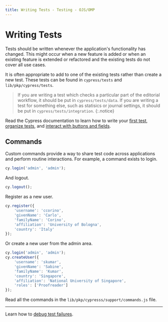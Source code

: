 ```yaml
---
title: Writing Tests - Testing - OJS/OMP
---
```


# Writing Tests

Tests should be written whenever the application's functionality has changed. This might occur when a new feature is added or when an existing feature is extended or refactored and the existing tests do not cover all use cases.

It is often appropriate to add to one of the existing tests rather than create a new test. These tests can be found in `cypress/tests` and `lib/pkp/cypress/tests`.

> If you are writing a test which checks a particular part of the editorial workflow, it should be put in `cypress/tests/data`. If you are writing a test for something else, such as statisics or journal settings, it should be put in `cypress/tests/integration`.
{:.notice}

Read the Cypress documentation to learn how to write your [first test](https://docs.cypress.io/guides/getting-started/writing-your-first-test.html), [organize tests](https://docs.cypress.io/guides/core-concepts/writing-and-organizing-tests.html#Test-Structure), and [interact with buttons and fields](https://docs.cypress.io/guides/core-concepts/interacting-with-elements.html#Actionability).

## Commands

Custom commands provide a way to share test code across applications and perform routine interactions. For example, a command exists to login.

```js
cy.login('admin', 'admin');
```

And logout.

```js
cy.logout();
```

Register as a new user.

```js
cy.register({
	'username': 'ccorino',
	'givenName': 'Carlo',
	'familyName': 'Corino',
	'affiliation': 'University of Bologna',
	'country': 'Italy'
});
```

Or create a new user from the admin area.

```js
cy.login('admin', 'admin');
cy.createUser({
	'username': 'skumar',
	'givenName': 'Sabine',
	'familyName': 'Kumar',
	'country': 'Singapore',
	'affiliation': 'National University of Singapore',
	'roles': ['Proofreader']
});
```

Read all the commands in the `lib/pkp/cypresss/support/commands.js` file.

---

Learn how to [debug test failures](./debugging).